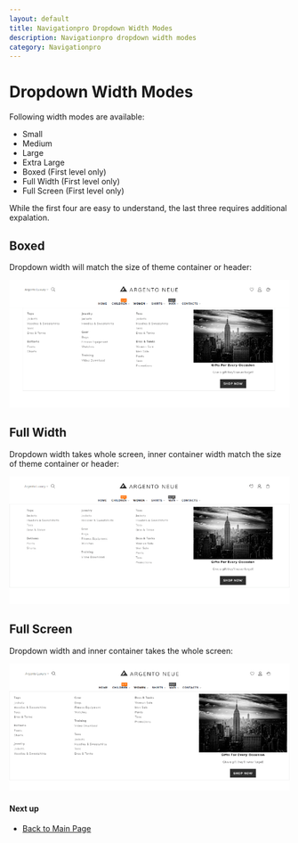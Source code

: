 ```yaml
---
layout: default
title: Navigationpro Dropdown Width Modes
description: Navigationpro dropdown width modes
category: Navigationpro
---
```


# Dropdown Width Modes

Following width modes are available:

 -  Small
 -  Medium
 -  Large
 -  Extra Large
 -  Boxed (First level only)
 -  Full Width (First level only)
 -  Full Screen (First level only)

While the first four are easy to understand, the last three requires additional
expalation.

## Boxed

Dropdown width will match the size of theme container or header:

![Boxed dropdown width](/images/m2/navigationpro/ui/width-boxed.png)

## Full Width

Dropdown width takes whole screen, inner container width match the size of theme
container or header:

![Full width dropdown width](/images/m2/navigationpro/ui/width-fullwidth.png)

## Full Screen

Dropdown width and inner container takes the whole screen:

![Fullscreen dropdown width](/images/m2/navigationpro/ui/width-fullscreen.png)

#### Next up

 -  [Back to Main Page](/m2/extensions/navigationpro/)
